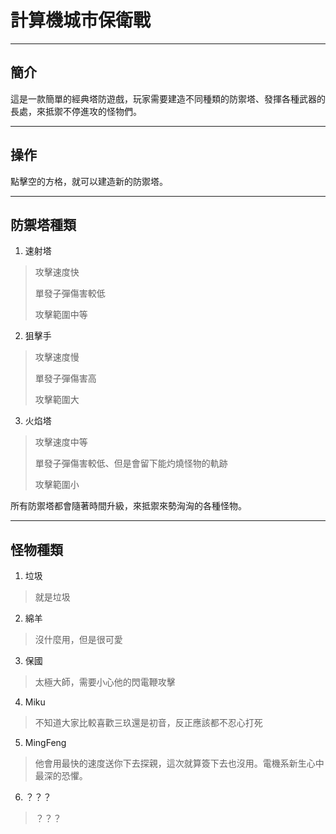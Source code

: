 # 計算機城市保衛戰

---
## 簡介
這是一款簡單的經典塔防遊戲，玩家需要建造不同種類的防禦塔、發揮各種武器的長處，來抵禦不停進攻的怪物們。

---
## 操作
點擊空的方格，就可以建造新的防禦塔。

---
## 防禦塔種類
 1. 速射塔
 > 攻擊速度快
 >
 > 單發子彈傷害較低
 >
 > 攻擊範圍中等

 2. 狙擊手
 > 攻擊速度慢
 >
 > 單發子彈傷害高
 >
 > 攻擊範圍大

 3. 火焰塔
 > 攻擊速度中等
 >
 > 單發子彈傷害較低、但是會留下能灼燒怪物的軌跡
 >
 > 攻擊範圍小

 所有防禦塔都會隨著時間升級，來抵禦來勢洶洶的各種怪物。

---
 ## 怪物種類

 1. 垃圾
 > 就是垃圾

 2. 綿羊
 > 沒什麼用，但是很可愛

 3. 保國
 >太極大師，需要小心他的閃電鞭攻擊

 4. Miku
 >不知道大家比較喜歡三玖還是初音，反正應該都不忍心打死

 5. MingFeng
 > 他會用最快的速度送你下去探親，這次就算簽下去也沒用。電機系新生心中最深的恐懼。

 6. ？？？
 > ？？？
